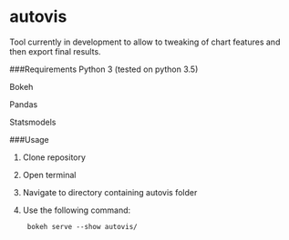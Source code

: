 # autovis

Tool currently in development to allow to tweaking of chart features and then export final results.

###Requirements
Python 3 (tested on python 3.5)

Bokeh

Pandas

Statsmodels

###Usage

1. Clone repository
2. Open terminal
3. Navigate to directory containing autovis folder
4. Use the following command:

        bokeh serve --show autovis/
